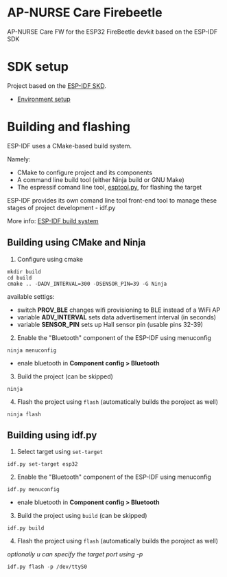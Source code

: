 # AP-NURSE Care Firebeetle

AP-NURSE Care FW for the ESP32 FireBeetle devkit based on the ESP-IDF SDK

# SDK setup

Project based on the [ESP-IDF SKD](https://github.com/espressif/esp-idf).

* [Environment setup](https://docs.espressif.com/projects/esp-idf/en/latest/esp32/get-started/index.html#installation-step-by-step)

# Building and flashing

ESP-IDF uses a CMake-based build system.

Namely:

* CMake to configure project and its components
* A command line build tool (either Ninja build or GNU Make)
* The espressif comand line tool, [esptool.py](https://github.com/espressif/esptool/#readme), for flashing the target

ESP-IDF provides its own comand line tool front-end tool to manage these stages of project development - idf.py

More info: [ESP-IDF build system](https://docs.espressif.com/projects/esp-idf/en/latest/esp32/api-guides/build-system.html)

## Building using CMake and Ninja

1. Configure using cmake

```
mkdir build
cd build
cmake .. -DADV_INTERVAL=300 -DSENSOR_PIN=39 -G Ninja
```

available settigs:

* switch **PROV_BLE** changes wifi provisioning to BLE instead of a WiFi AP
* variable **ADV_INTERVAL** sets data advertisement interval (in seconds)
* variable **SENSOR_PIN** sets up Hall sensor pin (usable pins 32-39)

2. Enable the "Bluetooth" component of the ESP-IDF using menuconfig

```
ninja menuconfig
```

* enale bluetooth in **Component config > Bluetooth**

3. Build the project (can be skipped)

```
ninja
```

4. Flash the project using `flash` (automatically builds the poroject as well)

```
ninja flash
```

## Building using idf.py



1. Select target using `set-target`

```
idf.py set-target esp32
```

2. Enable the "Bluetooth" component of the ESP-IDF using menuconfig

```
idf.py menuconfig
```

* enale bluetooth in **Component config > Bluetooth**


3. Build the project using `build` (can be skipped)

```
idf.py build
```

4. Flash the project using `flash` (automatically builds the poroject as well)

*optionally u can specify the target port using -p*
```
idf.py flash -p /dev/ttyS0
```
